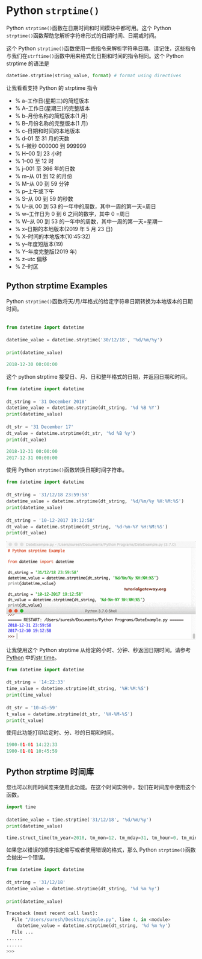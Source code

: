 # Python `strptime()`

Python `strptime()`函数在日期时间和时间模块中都可用。这个 Python `strptime()`函数帮助您解析字符串形式的日期时间、日期或时间。

这个 Python `strptime()`函数使用一些指令来解析字符串日期。请记住，这些指令与我们在`strftime()`函数中用来格式化日期和时间的指令相同。这个 Python strptime 的语法是

```py
datetime.strptime(string_value, format) # format using directives
```

让我看看支持 Python 的 strptime 指令

*   % a–工作日(星期三)的简短版本
*   % A–工作日(星期三)的完整版本
*   % b–月份名称的简短版本(1 月)
*   % B–月份名称的完整版本(1 月)
*   % c–日期和时间的本地版本
*   % d–01 至 31 月的天数
*   % f–微秒 000000 到 999999
*   % H–00 到 23 小时
*   % 1–00 至 12 时
*   % j–001 至 366 年的日数
*   % m–从 01 到 12 的月份
*   % M–从 00 到 59 分钟
*   % p–上午或下午
*   % S–从 00 到 59 的秒数
*   % U–从 00 到 53 的一年中的周数，其中一周的第一天=周日
*   % w–工作日为 0 到 6 之间的数字，其中 0 =周日
*   % W–从 00 到 53 的一年中的周数，其中一周的第一天=星期一
*   % x–日期的本地版本(2019 年 5 月 23 日)
*   % X–时间的本地版本(10:45:32)
*   % y–年度短版本(19)
*   % Y–年度完整版(2019 年)
*   % z–utc 偏移
*   % Z–时区

## Python strptime Examples

Python `strptime()`函数将天/月/年格式的给定字符串日期转换为本地版本的日期时间。

```py

from datetime import datetime

datetime_value = datetime.strptime('30/12/18', '%d/%m/%y')

print(datetime_value)
```

```py
2018-12-30 00:00:00
```

这个 python strptime 接受日、月、日和整年格式的日期，并返回日期和时间。

```py
from datetime import datetime

dt_string = '31 December 2018'
datetime_value = datetime.strptime(dt_string, '%d %B %Y')
print(datetime_value)

dt_str = '31 December 17'
dt_value = datetime.strptime(dt_str, '%d %B %y')
print(dt_value)
```

```py
2018-12-31 00:00:00
2017-12-31 00:00:00
```

使用 Python `strptime()`函数转换日期时间字符串。

```py
from datetime import datetime

dt_string = '31/12/18 23:59:58'
datetime_value = datetime.strptime(dt_string, '%d/%m/%y %H:%M:%S')
print(datetime_value)

dt_string = '10-12-2017 19:12:58'
dt_value = datetime.strptime(dt_string, '%d-%m-%Y %H:%M:%S')
print(dt_value)
```

![Python strptime 3](img/1b4356ca91e8cfaedae4c03fcb7248f0.png)

让我使用这个 Python strptime 从给定的小时、分钟、秒返回日期时间。请参考 [Python](https://www.tutorialgateway.org/python-tutorial/) 中的[str time](https://www.tutorialgateway.org/python-strftime/)。

```py
from datetime import datetime

dt_string = '14:22:33'
time_value = datetime.strptime(dt_string, '%H:%M:%S')
print(time_value)

dt_str = '10-45-59'
t_value = datetime.strptime(dt_str, '%H-%M-%S')
print(t_value)
```

使用此功能打印给定时、分、秒的日期和时间。

```py
1900-01-01 14:22:33
1900-01-01 10:45:59
```

## Python strptime 时间库

您也可以利用时间库来使用此功能。在这个时间实例中，我们在时间库中使用这个函数。

```py
import time

datetime_value = time.strptime('31/12/18', '%d/%m/%y')
print(datetime_value)
```

```py
time.struct_time(tm_year=2018, tm_mon=12, tm_mday=31, tm_hour=0, tm_min=0, tm_sec=0, tm_wday=0, tm_yday=365, tm_isdst=-1)
```

如果您以错误的顺序指定缩写或者使用错误的格式，那么 Python `strptime()`函数会抛出一个错误。

```py
from datetime import datetime

dt_string = '31/12/18'
datetime_value = datetime.strptime(dt_string, '%d %m %y')

print(datetime_value)
```

```py
Traceback (most recent call last):
  File "/Users/suresh/Desktop/simple.py", line 4, in <module>
    datetime_value = datetime.strptime(dt_string, '%d %m %y')
  File ...
......
......
>>> 
```